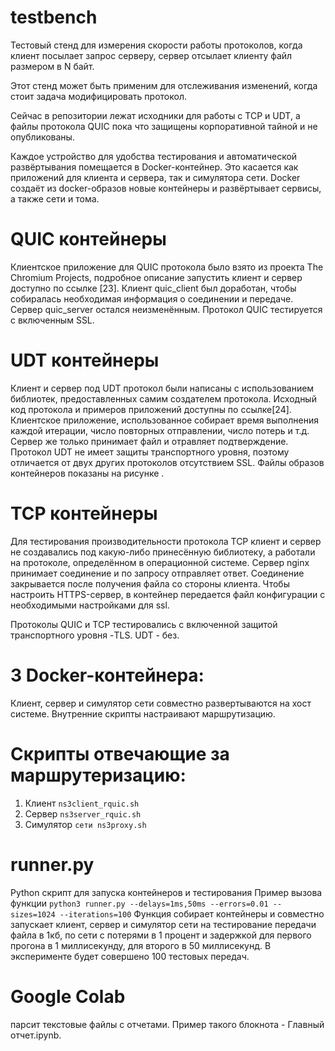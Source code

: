 # testbench

Тестовый стенд для измерения скорости работы протоколов, когда клиент посылает запрос серверу, сервер отсылает клиенту файл размером в N байт. 

Этот стенд может быть применим для отслеживания изменений, когда стоит задача модифицировать протокол.

Сейчас в репозитории лежат исходники для работы с TCP и UDT, а файлы протокола QUIC пока что защищены корпоративной тайной и не опубликованы.

Каждое устройство для удобства тестирования и автоматической развёртывания помещается в Docker-контейнер. 
Это касается как приложений для клиента и сервера, так и симулятора сети. Docker создаёт из docker-образов новые контейнеры и развёртывает сервисы, а также сети и тома.

# QUIC контейнеры
Клиентское приложение для QUIC протокола было взято из проекта The Chromium Projects, подробное описание запустить клиент и сервер доступно по ссылке [23]. Клиент quic_client был доработан, чтобы собиралась необходимая информация о соединении и передаче. Сервер quic_server остался неизменённым. Протокол QUIC тестируется с включенным SSL.

# UDT контейнеры 
Клиент и сервер под UDT протокол были написаны с использованием библиотек, предоставленных самим создателем протокола. Исходный код протокола и примеров приложений доступны по ссылке[24]. Клиентское приложение, использованное собирает время выполнения каждой итерации, число повторных отправлении, число потерь и т.д. Сервер же только принимает файл и отравляет подтверждение. Протокол UDT не имеет защиты транспортного уровня, поэтому отличается от двух других протоколов отсутствием SSL. Файлы образов контейнеров показаны на рисунке .

# TCP контейнеры
Для тестирования производительности протокола TCP клиент и сервер не создавались под какую-либо принесённую библиотеку, а работали на протоколе, определённом в операционной системе.
Сервер nginx принимает соединение и по запросу отправляет ответ. Соединение закрывается после получения файла со стороны клиента. Чтобы настроить HTTPS-сервер, в контейнер передается файл конфигурации с необходимыми настройками для ssl. 

Протоколы QUIC и TCP тестировались с включенной защитой транспортного уровня -TLS. UDT - без.

# 3 Docker-контейнера: 
Клиент, сервер и симулятор сети совместно развертываются на хост системе.
Внутренние скрипты  настраивают маршрутизацию. 
 
# Скрипты отвечающие за маршрутеризацию:
1) Клиент ````ns3client_rquic.sh````
2) Сервер ``ns3server_rquic.sh`` 
3) Симулятор `сети ns3proxy.sh`

# runner.py 
Python скрипт для запуска контейнеров и тестирования
Пример вызова функции ``` python3 runner.py --delays=1ms,50ms --errors=0.01 --sizes=1024 --iterations=100 ```
Функция собирает контейнеры и совместно запускает клиент, сервер и симулятор сети на тестирование передачи файла в 1кб, по сети с потерями в 1 процент и задержкой для первого прогона в 1 миллисекунду, для второго в 50 миллисекунд. 
В эксперименте будет совершено 100 тестовых передач.

# Google Colab 
парсит текстовые файлы с отчетами. 
Пример такого блокнота - Главный отчет.ipynb.